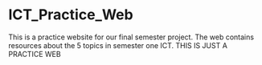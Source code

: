 # ICT_Practice_Web
This is a practice website for our final semester project. 
The web contains resources about the 5 topics in semester one ICT. 
THIS IS JUST A PRACTICE WEB
